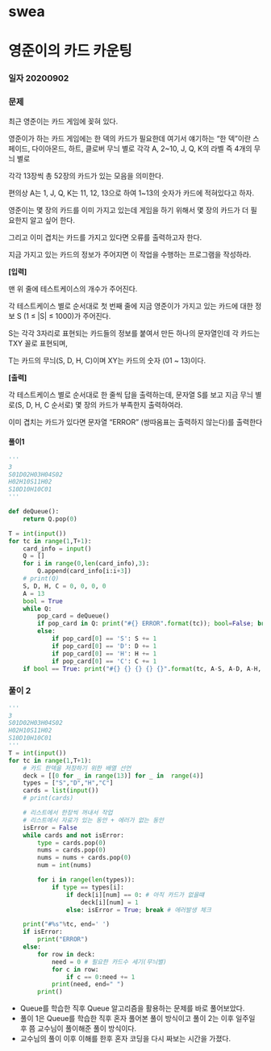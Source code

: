 # swea

# 영준이의 카드 카운팅

### 일자 20200902

### 문제

최근 영준이는 카드 게임에 꽂혀 있다.

영준이가 하는 카드 게임에는 한 덱의 카드가 필요한데 여기서 얘기하는 “한 덱”이란 스페이드, 다이아몬드, 하트, 클로버 무늬 별로 각각 A, 2~10, J, Q, K의 라벨 즉 4개의 무늬 별로

각각 13장씩 총 52장의 카드가 있는 모음을 의미한다.

편의상 A는 1, J, Q, K는 11, 12, 13으로 하여 1~13의 숫자가 카드에 적혀있다고 하자.

영준이는 몇 장의 카드를 이미 가지고 있는데 게임을 하기 위해서 몇 장의 카드가 더 필요한지 알고 싶어 한다.

그리고 이미 겹치는 카드를 가지고 있다면 오류를 출력하고자 한다.

지금 가지고 있는 카드의 정보가 주어지면 이 작업을 수행하는 프로그램을 작성하라.


**[입력]**

맨 위 줄에 테스트케이스의 개수가 주어진다.

각 테스트케이스 별로 순서대로 첫 번째 줄에 지금 영준이가 가지고 있는 카드에 대한 정보 S (1 ≤ |S| ≤ 1000)가 주어진다.

S는 각각 3자리로 표현되는 카드들의 정보를 붙여서 만든 하나의 문자열인데 각 카드는 TXY 꼴로 표현되며,

T는 카드의 무늬(S, D, H, C)이며 XY는 카드의 숫자 (01 ~ 13)이다.

**[출력]**

각 테스트케이스 별로 순서대로 한 줄씩 답을 출력하는데, 문자열 S를 보고 지금 무늬 별로(S, D, H, C 순서로) 몇 장의 카드가 부족한지 출력하여라.

이미 겹치는 카드가 있다면 문자열 “ERROR” (쌍따옴표는 출력하지 않는다)를 출력한다
 

#### 풀이1

```python
'''
3
S01D02H03H04S02
H02H10S11H02
S10D10H10C01
'''

def deQueue():
    return Q.pop(0)

T = int(input())
for tc in range(1,T+1):
    card_info = input()
    Q = []
    for i in range(0,len(card_info),3):
        Q.append(card_info[i:i+3])
    # print(Q)
    S, D, H, C = 0, 0, 0, 0
    A = 13
    bool = True
    while Q:
        pop_card = deQueue()
        if pop_card in Q: print("#{} ERROR".format(tc)); bool=False; break
        else:
            if pop_card[0] == 'S': S += 1
            if pop_card[0] == 'D': D += 1
            if pop_card[0] == 'H': H += 1
            if pop_card[0] == 'C': C += 1
    if bool == True: print("#{} {} {} {} {}".format(tc, A-S, A-D, A-H, A-C))


```

### 풀이 2

```python
'''
3
S01D02H03H04S02
H02H10S11H02
S10D10H10C01
'''
T = int(input())
for tc in range(1,T+1):
    # 카드 한덱을 저장하기 위한 배열 선언
    deck = [[0 for _ in range(13)] for _ in  range(4)]
    types = ["S","D","H","C"]
    cards = list(input())
    # print(cards)

    # 리스트에서 한장씩 꺼내서 작업
    # 리스트에서 자료가 있는 동안 + 에러가 없는 동안
    isError = False
    while cards and not isError:
        type = cards.pop(0)
        nums = cards.pop(0)
        nums = nums + cards.pop(0)
        num = int(nums)

        for i in range(len(types)):
            if type == types[i]:
                if deck[i][num] == 0: # 아직 카드가 없을떄
                    deck[i][num] = 1
                else: isError = True; break # 에러발생 체크

    print("#%s"%tc, end=' ')
    if isError:
        print("ERROR")
    else:
        for row in deck:
            need = 0 # 필요한 카드수 세기(무늬별)
            for c in row:
                if c == 0:need += 1
            print(need, end=" ")
        print()
```

- Queue를 학습한 직후 Queue 알고리즘을 활용하는 문제를 바로 풀어보았다.
- 풀이 1은 Queue를 학습한 직후 혼자 풀어본 풀이 방식이고 풀이 2는 이후 일주일 후 쯤 교수님이 풀이해준 풀이 방식이다.
- 교수님의 풀이 이후 이해를 한후 혼자 코딩을 다시 짜보는 시간을 가졌다.
